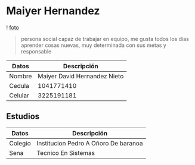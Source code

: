 # Maiyer Hernandez 

! [foto]()  

> persona social capaz de trabajar en equipo, me gusta todos los dias aprender cosas nuevas, muy determinada con sus metas y responsable 

| Datos | Descripción | 
|-------|------------|
| Nombre | Maiyer David Hernandez Nieto | 
| Cedula | 1041771410 |
| Celular | 3225191181 |


## Estudios 

| Datos  | Descripción | 
|--------|-------------|
| Colegio | Institucion Pedro A Oñoro De baranoa |
| Sena | Tecnico En Sistemas |



